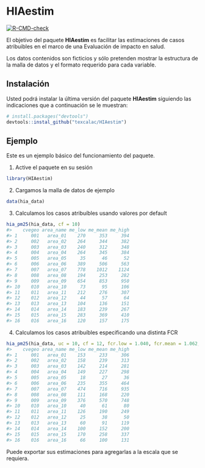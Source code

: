 
<!-- README.md is generated from README.Rmd. Please edit that file -->

# HIAestim

<!-- badges: start -->

[![R-CMD-check](https://github.com/texcalac/HIAestim/actions/workflows/R-CMD-check.yaml/badge.svg)](https://github.com/texcalac/HIAestim/actions/workflows/R-CMD-check.yaml)
<!-- badges: end -->

El objetivo del paquete **HIAestim** es facilitar las estimaciones de
casos atribuibles en el marco de una Evaluación de impacto en salud.

Los datos contenidos son ficticios y sólo pretenden mostrar la
estructura de la malla de datos y el formato requerido para cada
variable.

## Instalación

Usted podrá instalar la última versión del paquete **HIAestim**
siguiendo las indicaciones que a continuación se le muestran:

``` r
# install.packages("devtools")
devtools::instal_github("texcalac/HIAestim")
```

## Ejemplo

Este es un ejemplo básico del funcionamiento del paquete.

1.  Active el paquete en su sesión

``` r
library(HIAestim)
```

2.  Cargamos la malla de datos de ejemplo

``` r
data(hia_data)
```

3.  Calculamos los casos atribuíbles usando valores por default

``` r
hia_pm25(hia_data, cf = 10)
#>    cvegeo area_name me_low me_mean me_high
#> 1     001   area_01    270     353     394
#> 2     002   area_02    264     344     382
#> 3     003   area_03    240     312     348
#> 4     004   area_04    264     345     384
#> 5     005   area_05     35      46      52
#> 6     006   area_06    389     506     563
#> 7     007   area_07    778    1012    1124
#> 8     008   area_08    194     253     282
#> 9     009   area_09    654     853     950
#> 10    010   area_10     73      95     106
#> 11    011   area_11    212     276     307
#> 12    012   area_12     44      57      64
#> 13    013   area_13    104     136     151
#> 14    014   area_14    183     239     267
#> 15    015   area_15    283     369     410
#> 16    016   area_16    120     157     175
```

4.  Calculamos los casos atribuíbles especificando una distinta FCR

``` r
hia_pm25(hia_data, uc = 10, cf = 12, fcr.low = 1.040, fcr.mean = 1.062, fcr.high = 1.083)
#>    cvegeo area_name me_low me_mean me_high
#> 1     001   area_01    153     233     306
#> 2     002   area_02    158     239     313
#> 3     003   area_03    142     214     281
#> 4     004   area_04    149     227     298
#> 5     005   area_05     18      27      36
#> 6     006   area_06    235     355     464
#> 7     007   area_07    474     716     935
#> 8     008   area_08    111     168     220
#> 9     009   area_09    376     570     748
#> 10    010   area_10     40      61      80
#> 11    011   area_11    126     190     249
#> 12    012   area_12     25      38      50
#> 13    013   area_13     60      91     119
#> 14    014   area_14    100     152     200
#> 15    015   area_15    170     258     337
#> 16    016   area_16     66     100     131
```

Puede exportar sus estimaciones para agregarlas a la escala que se
requiera.

